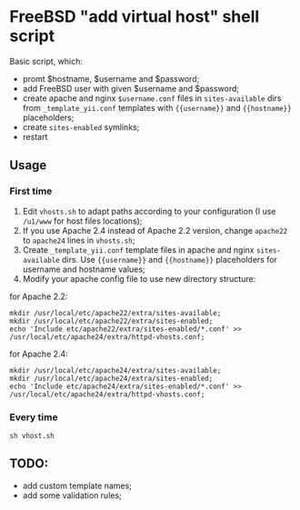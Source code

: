 # FreeBSD "add virtual host" shell script

Basic script, which:
- promt $hostname, $username and $password;
- add FreeBSD user with given $username and $password;
- create apache and nginx `$username.conf` files in `sites-available` dirs from `_template_yii.conf` templates with `{{username}}` and `{{hostname}}` placeholders;
- create `sites-enabled` symlinks;
- restart

## Usage 

### First time
1. Edit `vhosts.sh` to adapt paths according to your configuration (I use `/u1/www` for host files locations);
2. If you use Apache 2.4 instead of Apache 2.2 version, change `apache22` to `apache24` lines in `vhosts.sh`;
3. Create `_template_yii.conf` template files in apache and nginx `sites-available` dirs. Use `{{username}}` and `{{hostname}}` placeholders for username and hostname values;
3. Modify your apache config file to use new directory structure:

for Apache 2.2:
```shell
mkdir /usr/local/etc/apache22/extra/sites-available;
mkdir /usr/local/etc/apache22/extra/sites-enabled;
echo 'Include etc/apache22/extra/sites-enabled/*.conf' >> /usr/local/etc/apache24/extra/httpd-vhosts.conf;
```
for Apache 2.4:
```shell
mkdir /usr/local/etc/apache24/extra/sites-available;
mkdir /usr/local/etc/apache24/extra/sites-enabled;
echo 'Include etc/apache24/extra/sites-enabled/*.conf' >> /usr/local/etc/apache24/extra/httpd-vhosts.conf;
```

### Every time
```shell
sh vhost.sh
```

## TODO:
- add custom template names;
- add some validation rules;
